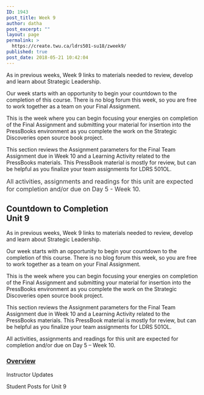 ```yaml
---
ID: 1943
post_title: Week 9
author: datha
post_excerpt: ""
layout: page
permalink: >
  https://create.twu.ca/ldrs501-su18/zweek9/
published: true
post_date: 2018-05-21 10:42:04
---
```

As in previous weeks, Week 9 links to materials needed to review, develop and learn about Strategic Leadership.

Our week starts with an opportunity to begin your countdown to the completion of this course. There is no blog forum this week, so you are free to work together as a team on your Final Assignment.

This is the week where you can begin focusing your energies on completion of the Final Assignment and submitting your material for insertion into the PressBooks environment as you complete the work on the Strategic Discoveries open source book project.

This section reviews the Assignment parameters for the Final Team Assignment due in Week 10 and a Learning Activity related to the PressBooks materials. This PressBook material is mostly for review, but can be helpful as you finalize your team assignments for LDRS 501OL.

<span style="float: none;background-color: transparent;color: #333333;cursor: text;font-family: -apple-system,BlinkMacSystemFont,'Segoe UI',Roboto,Oxygen-Sans,Ubuntu,Cantarell,'Helvetica Neue',sans-serif;font-size: 16px;font-style: normal;font-variant: normal;font-weight: 400;letter-spacing: normal;text-align: left;text-decoration: none;text-indent: 0px">All activities, assignments and readings for this unit are expected for completion and/or due on Day 5 - Week 10.</span>

<!--themify_builder_static--><h2>Countdown to Completion<br />Unit 9</h2>
 <p>As in previous weeks, Week 9 links to materials needed to review, develop and learn about Strategic Leadership.</p><p>Our week starts with an opportunity to begin your countdown to the completion of this course. There is no blog forum this week, so you are free to work together as a team on your Final Assignment.</p><p>This is the week where you can begin focusing your energies on completion of the Final Assignment and submitting your material for insertion into the PressBooks environment as you complete the work on the Strategic Discoveries open source book project.</p><p>This section reviews the Assignment parameters for the Final Team Assignment due in Week 10 and a Learning Activity related to the PressBooks materials. This PressBook material is mostly for review, but can be helpful as you finalize your team assignments for LDRS 501OL.</p><p>All activities, assignments and readings for this unit are expected for completion and/or due on Day 5 &#8211; Week 10.</p>
 
 <a href="https://create.twu.ca/ldrs501-su18/unit-8-2/"> 
 
 </a> 
 <h3><a href="https://create.twu.ca/ldrs501-su18/unit-8-2/">Overview</a></h3> 
 
 
 Instructor Updates 
 
 Student Posts for Unit 9<!--/themify_builder_static-->